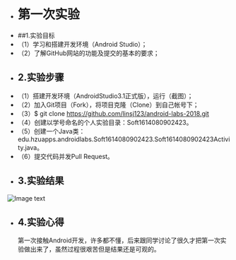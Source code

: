 + # 第一次实验
+ ##1.实验目标
+ （1）学习和搭建开发环境（Android Studio）；
+ （2）了解GitHub网站的功能及提交的基本的要求；
+ ## 2.实验步骤
+ （1）搭建开发环境（AndroidStudio3.1正式版），运行（截图）；
+ （2）加入Git项目（Fork），将项目克隆（Clone）到自己帐号下；
+ （3）$ git clone https://github.com/linsj123/android-labs-2018.git
+ （4）创建以学号命名的个人实验目录：Soft1614080902423。
+ （5）创建一个Java类：edu.hzuapps.androidlabs.Soft1614080902423.Soft1614080902423Activity.java。
+ （6）提交代码并发Pull Request。
 + ## 3.实验结果
![Image text](https://github.com/linsj123/android-labs-2018/blob/master/soft1614080902423/1.png)
+ ## 4.实验心得
   第一次接触Android开发，许多都不懂，后来跟同学讨论了很久才把第一次实验做出来了，虽然过程很艰苦但是结果还是可观的。
